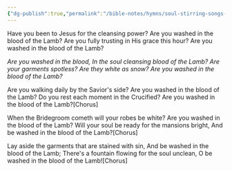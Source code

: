 ```yaml
---
{"dg-publish":true,"permalink":"/bible-notes/hymns/soul-stirring-songs-and-hymns/are-you-washed-in-the-blood/","title":"Are You Washed in the Blood?"}
---
```



Have you been to Jesus for the cleansing power?
Are you washed in the blood of the Lamb?
Are you fully trusting in His grace this hour?
Are you washed in the blood of the Lamb?

*Are you washed in the blood,
In the soul cleansing blood of the Lamb?
Are your garments spotless?
Are they white as snow?
Are you washed in the blood of the Lamb?*

Are you walking daily by the Savior's side?
Are you washed in the blood of the Lamb?
Do you rest each moment in the Crucified?
Are you washed in the blood of the Lamb?[Chorus]

When the Bridegroom cometh will your robes be white?
Are you washed in the blood of the Lamb?
Will your soul be ready for the mansions bright,
And be washed in the blood of the Lamb?[Chorus]

Lay aside the garments that are stained with sin,
And be washed in the blood of the Lamb;
There's a fountain flowing for the soul unclean,
O be washed in the blood of the Lamb![Chorus] 